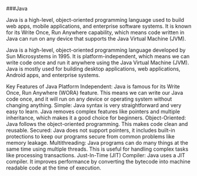 ###Java

Java is a high-level, object-oriented programming language used to build web apps, mobile applications, and enterprise software systems. It is known for its Write Once, Run Anywhere capability, which means code written in Java can run on any device that supports the Java Virtual Machine (JVM).

Java is a high-level, object-oriented programming language developed by Sun Microsystems in 1995. It is platform-independent, which means we can write code once and run it anywhere using the Java Virtual Machine (JVM). Java is mostly used for building desktop applications, web applications, Android apps, and enterprise systems.

Key Features of Java
Platform Independent: Java is famous for its Write Once, Run Anywhere (WORA) feature. This means we can write our Java code once, and it will run on any device or operating system without changing anything.
Simple: Java syntax is very straightforward and very easy to learn. Java removes complex features like pointers and multiple inheritance, which makes it a good choice for beginners.
Object-Oriented: Java follows the object-oriented programming. This makes code clean and reusable.
Secured: Java does not support pointers, it includes built-in protections to keep our programs secure from common problems like memory leakage.
Multithreading: Java programs can do many things at the same time using multiple threads. This is useful for handling complex tasks like processing transactions.
Just-In-Time (JIT) Compiler: Java uses a JIT compiler. It improves performance by converting the bytecode into machine readable code at the time of execution.